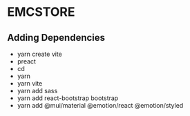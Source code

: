 

# EMCSTORE

## Adding Dependencies
- yarn create vite 
- preact
- cd
- yarn
- yarn vite
- yarn add sass
- yarn add react-bootstrap bootstrap
- yarn add @mui/material @emotion/react @emotion/styled
